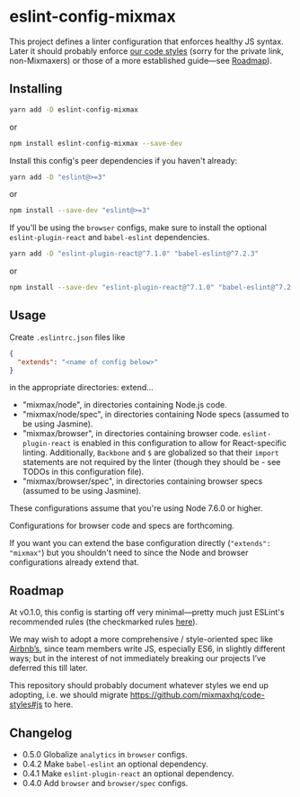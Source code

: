 # eslint-config-mixmax

This project defines a linter configuration that enforces healthy JS syntax.
Later it should probably enforce [our code styles](https://github.com/mixmaxhq/code-styles#js)
(sorry for the private link, non-Mixmaxers) or those of a more established guide&mdash;see [Roadmap](#roadmap)).

## Installing

```sh
yarn add -D eslint-config-mixmax
```
or
```sh
npm install eslint-config-mixmax --save-dev
```

Install this config's peer dependencies if you haven't already:
```sh
yarn add -D "eslint@>=3"
```
or
```sh
npm install --save-dev "eslint@>=3"
```

If you'll be using the `browser` configs, make sure to install the optional `eslint-plugin-react` and `babel-eslint` dependencies.
```sh
yarn add -D "eslint-plugin-react@^7.1.0" "babel-eslint@^7.2.3"
```
or
```sh
npm install --save-dev "eslint-plugin-react@^7.1.0" "babel-eslint@^7.2.3"
```

## Usage

Create `.eslintrc.json` files like

```json
{
  "extends": "<name of config below>"
}
```

in the appropriate directories: extend…

* "mixmax/node", in directories containing Node.js code.
* "mixmax/node/spec", in directories containing Node specs (assumed to be using Jasmine).
* "mixmax/browser", in directories containing browser code. `eslint-plugin-react` is enabled in this configuration to allow for React-specific linting. Additionally, `Backbone`  and `$` are globalized so that their `import` statements are not required by the linter (though they should be - see TODOs in this configuration file).
* "mixmax/browser/spec", in directories containing browser specs (assumed to be using Jasmine).

These configurations assume that you're using Node 7.6.0 or higher.

Configurations for browser code and specs are forthcoming.

If you want you can extend the base configuration directly (`"extends": "mixmax"`) but you shouldn't
need to since the Node and browser configurations already extend that.

## Roadmap

At v0.1.0, this config is starting off very minimal&mdash;pretty much just ESLint's recommended
rules (the checkmarked rules [here](http://eslint.org/docs/rules)).

We may wish to adopt a more comprehensive / style-oriented spec like [Airbnb’s](https://github.com/airbnb/javascript),
since team members write JS, especially ES6, in slightly different ways; but in the interest of not
immediately breaking our projects I’ve deferred this till later.

This repository should probably document whatever styles we end up adopting, i.e. we should migrate
https://github.com/mixmaxhq/code-styles#js to here.

## Changelog

* 0.5.0 Globalize `analytics` in `browser` configs.
* 0.4.2 Make `babel-eslint` an optional dependency.
* 0.4.1 Make `eslint-plugin-react` an optional dependency.
* 0.4.0 Add `browser` and `browser/spec` configs.
